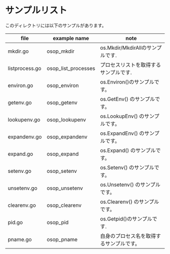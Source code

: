 # サンプルリスト

このディレクトリには以下のサンプルがあります。

| file           | example name        | note                                     |
| -------------- | ------------------- | ---------------------------------------- |
| mkdir.go       | osop_mkdir          | os.Mkdir/MkdirAllのサンプルです.         |
| listprocess.go | osop_list_processes | プロセスリストを取得するサンプルです.    |
| environ.go     | osop_environ        | os.Environ()のサンプルです。             |
| getenv.go      | osop_getenv         | os.GetEnv() のサンプルです。             |
| lookupenv.go   | osop_lookupenv      | os.LookupEnv() のサンプルです。          |
| expandenv.go   | osop_expandenv      | os.ExpandEnv() のサンプルです。          |
| expand.go      | osop_expand         | os.Expand() のサンプルです。             |
| setenv.go      | osop_setenv         | os.Setenv() のサンプルです。             |
| unsetenv.go    | osop_unsetenv       | os.Unsetenv() のサンプルです。           |
| clearenv.go    | osop_clearenv       | os.Clearenv() のサンプルです。           |
| pid.go         | osop_pid            | os.Getpid()のサンプルです.               |
| pname.go       | osop_pname          | 自身のプロセス名を取得するサンプルです。 |
